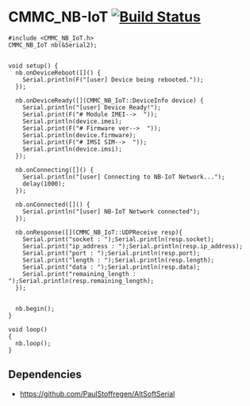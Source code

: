 # CMMC_NB-IoT  [![Build Status](https://travis-ci.org/cmmakerclub/CMMC_NB-IoT.svg?branch=master)](https://travis-ci.org/cmmakerclub/CMMC_NB-IoT)

    #include <CMMC_NB_IoT.h>
    CMMC_NB_IoT nb(&Serial2);


    void setup() {
      nb.onDeviceReboot([]() {
        Serial.println(F("[user] Device being rebooted."));
      });

      nb.onDeviceReady([](CMMC_NB_IoT::DeviceInfo device) {
        Serial.println("[user] Device Ready!");
        Serial.print(F("# Module IMEI-->  "));
        Serial.println(device.imei);
        Serial.print(F("# Firmware ver-->  "));
        Serial.println(device.firmware);
        Serial.print(F("# IMSI SIM-->  "));
        Serial.println(device.imsi);
      });

      nb.onConnecting([]() {
        Serial.println("[user] Connecting to NB-IoT Network...");
        delay(1000);
      });

      nb.onConnected([]() {
        Serial.println("[user] NB-IoT Network connected");
      });
      
      nb.onResponse([](CMMC_NB_IoT::UDPReceive resp){
        Serial.print("socket : ");Serial.println(resp.socket);
        Serial.print("ip_address : ");Serial.println(resp.ip_address);
        Serial.print("port : ");Serial.println(resp.port);
        Serial.print("length : ");Serial.println(resp.length);
        Serial.print("data : ");Serial.println(resp.data);
        Serial.print("remaining_length : ");Serial.println(resp.remaining_length);
      });


      nb.begin();
    }

    void loop()
    {
      nb.loop();
    }

## Dependencies
 - https://github.com/PaulStoffregen/AltSoftSerial
